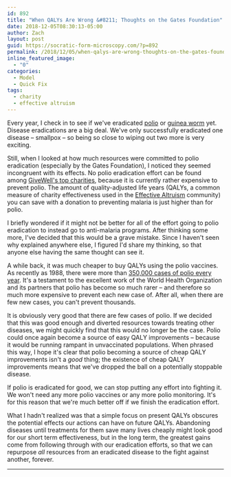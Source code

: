 ```yaml
---
id: 892
title: "When QALYs Are Wrong &#8211; Thoughts on the Gates Foundation"
date: 2018-12-05T08:30:13-05:00
author: Zach
layout: post
guid: https://socratic-form-microscopy.com/?p=892
permalink: /2018/12/05/when-qalys-are-wrong-thoughts-on-the-gates-foundation/
inline_featured_image:
  - "0"
categories:
  - Model
  - Quick Fix
tags:
  - charity
  - effective altruism
---
```


Every year, I check in to see if we've eradicated <a href="http://polioeradication.org/">polio</a> or <a href="https://www.cartercenter.org/health/guinea_worm/index.html">guinea worm</a> yet. Disease eradications are a big deal. We've only successfully eradicated one disease – smallpox – so being so close to wiping out two more is very exciting.

Still, when I looked at how much resources were committed to polio eradication (especially by the Gates Foundation), I noticed they seemed incongruent with its effects. No polio eradication effort can be found among <a href="https://www.givewell.org/charities/top-charities">GiveWell's top charities</a>, because it is currently rather expensive to prevent polio. The amount of quality-adjusted life years (QALYs, a common measure of charity effectiveness used in the <a href="https://www.effectivealtruism.org/">Effective Altruism</a> community) you can save with a donation to preventing malaria is just higher than for polio.

I briefly wondered if it might not be better for all of the effort going to polio eradication to instead go to anti-malaria programs. After thinking some more, I've decided that this would be a grave mistake. Since I haven't seen why explained anywhere else, I figured I'd share my thinking, so that anyone else having the same thought can see it.

A while back, it was much cheaper to buy QALYs using the polio vaccines. As recently as 1988, there were more than <a href="https://www.cdc.gov/polio/progress/index.htm">350,000 cases of polio every year</a>. It's a testament to the excellent work of the World Health Organization and its partners that polio has become so much rarer – and therefore so much more expensive to prevent each new case of. After all, when there are few new cases, you can't prevent thousands.

It is obviously very good that there are few cases of polio. If we decided that this was good enough and diverted resources towards treating other diseases, we might quickly find that this would no longer be the case. Polio could once again become a source of easy QALY improvements – because it would be running rampant in unvaccinated populations. When phrased this way, I hope it's clear that polio becoming a source of cheap QALY improvements isn't a <em>good</em> thing; the existence of cheap QALY improvements means that we've dropped the ball on a potentially stoppable disease.

If polio is eradicated for good, we can stop putting any effort into fighting it. We won't need any more polio vaccines or any more polio monitoring. It's for this reason that we're much better off if we finish the eradication effort.

What I hadn't realized was that a simple focus on present QALYs obscures the potential effects our actions can have on future QALYs. Abandoning diseases until treatments for them save many lives cheaply might look good for our short term effectiveness, but in the long term, the greatest gains come from following through with our eradication efforts, so that we can repurpose <em>all</em> resources from an eradicated disease to the fight against another, forever.

<hr class="post-end" />

